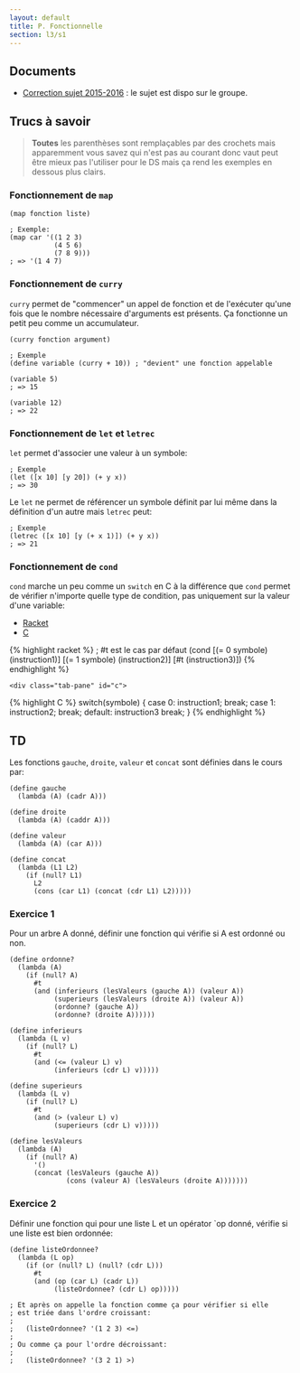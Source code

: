 ```yaml
---
layout: default
title: P. Fonctionnelle
section: l3/s1
---
```


## Documents

* [Correction sujet 2015-2016](fonctionnelle/correction.html) : le sujet est dispo sur le groupe.

## Trucs à savoir

> **Toutes** les parenthèses sont remplaçables par des crochets mais
> apparemment vous savez qui n'est pas au courant donc vaut peut être
> mieux pas l'utiliser pour le DS mais ça rend les exemples en dessous
> plus clairs.

### Fonctionnement de `map`

~~~racket
(map fonction liste)

; Exemple:
(map car '((1 2 3)
           (4 5 6)
           (7 8 9)))
; => '(1 4 7)
~~~

### Fonctionnement de `curry`

`curry` permet de "commencer" un appel de fonction et de l'exécuter
qu'une fois que le nombre nécessaire d'arguments est présents. Ça fonctionne
un petit peu comme un accumulateur.

~~~racket
(curry fonction argument)

; Exemple
(define variable (curry + 10)) ; "devient" une fonction appelable

(variable 5)
; => 15

(variable 12)
; => 22
~~~

### Fonctionnement de `let` et `letrec`

`let` permet d'associer une valeur à un symbole:

~~~racket
; Exemple
(let ([x 10] [y 20]) (+ y x))
; => 30
~~~

Le `let` ne permet de référencer un symbole définit par lui même dans la
définition d'un autre mais `letrec` peut:

~~~racket
; Exemple
(letrec ([x 10] [y (+ x 1)]) (+ y x))
; => 21
~~~

### Fonctionnement de `cond`

`cond` marche un peu comme un `switch` en C à la différence que `cond` permet
de vérifier n'importe quelle type de condition, pas uniquement sur la valeur
d'une variable:

<div id="memo">

  <ul class="nav-tabs">
    <li class="active"><a href="#racket">Racket</a></li>
    <li><a href="#c">C</a></li>
  </ul>

  <div class="tab-content">
    <div class="tab-pane active" id="racket">
      {% highlight racket %}
; #t est le cas par défaut
(cond [(= 0 symbole) (instruction1)]
      [(= 1 symbole) (instruction2)]
      [#t (instruction3)])
{% endhighlight %}
    </div>

    <div class="tab-pane" id="c">
{% highlight C %}
switch(symbole) {
  case 0:
    instruction1;
    break;
  case 1:
    instruction2;
    break;
  default:
    instruction3
    break;
}
{% endhighlight %}
    </div>
  </div>
</div>

## TD

Les fonctions `gauche`, `droite`, `valeur` et `concat` sont définies dans le cours
par:

~~~racket
(define gauche
  (lambda (A) (cadr A)))

(define droite
  (lambda (A) (caddr A)))

(define valeur
  (lambda (A) (car A)))

(define concat
  (lambda (L1 L2)
    (if (null? L1)
      L2
      (cons (car L1) (concat (cdr L1) L2)))))
~~~


### Exercice 1

Pour un arbre A donné, définir une fonction qui vérifie si A est ordonné
ou non.

~~~racket
(define ordonne?
  (lambda (A)
    (if (null? A)
      #t
      (and (inferieurs (lesValeurs (gauche A)) (valeur A))
           (superieurs (lesValeurs (droite A)) (valeur A))
           (ordonne? (gauche A))
           (ordonne? (droite A))))))
~~~

~~~racket
(define inferieurs
  (lambda (L v)
    (if (null? L)
      #t
      (and (<= (valeur L) v)
           (inferieurs (cdr L) v)))))
~~~

~~~racket
(define superieurs
  (lambda (L v)
    (if (null? L)
      #t
      (and (> (valeur L) v)
           (superieurs (cdr L) v)))))
~~~

~~~racket
(define lesValeurs
  (lambda (A)
    (if (null? A)
      '()
      (concat (lesValeurs (gauche A))
              (cons (valeur A) (lesValeurs (droite A)))))))
~~~

### Exercice 2

Définir une fonction qui pour une liste L et un opérator `op donné, vérifie
si une liste est bien ordonnée:

~~~racket
(define listeOrdonnee?
  (lambda (L op)
    (if (or (null? L) (null? (cdr L)))
      #t
      (and (op (car L) (cadr L))
           (listeOrdonnee? (cdr L) op)))))

; Et après on appelle la fonction comme ça pour vérifier si elle
; est triée dans l'ordre croissant:
;
;   (listeOrdonnee? '(1 2 3) <=)
;
; Ou comme ça pour l'ordre décroissant:
;
;   (listeOrdonnee? '(3 2 1) >)
~~~
